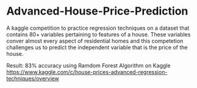 # Advanced-House-Price-Prediction

A kaggle competition to practice regression techniques on a dataset that contains 80+ variables pertaining to features of a house.
These variables conver almost every aspect of residential homes and this competetion challenges us to predict the 
independent variable that is the price of the house.

Result: 83% accuracy using Ramdom Forest Algorithm on Kaggle
https://www.kaggle.com/c/house-prices-advanced-regression-techniques/overview
